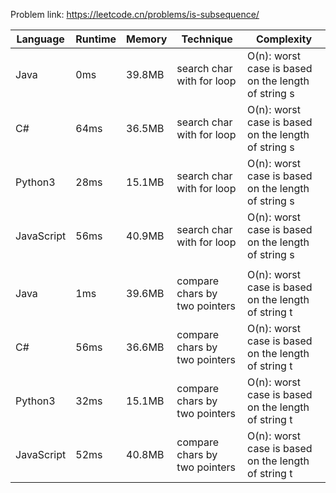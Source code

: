 Problem link: https://leetcode.cn/problems/is-subsequence/

| Language   | Runtime | Memory | Technique                     | Complexity                                          |
| ---------- | ------- | ------ | ----------------------------- | --------------------------------------------------- |
| Java       | 0ms     | 39.8MB | search char with for loop     | O(n): worst case is based on the length of string s |
| C#         | 64ms    | 36.5MB | search char with for loop     | O(n): worst case is based on the length of string s |
| Python3    | 28ms    | 15.1MB | search char with for loop     | O(n): worst case is based on the length of string s |
| JavaScript | 56ms    | 40.9MB | search char with for loop     | O(n): worst case is based on the length of string s |
|            |         |        |                               |                                                     |
| Java       | 1ms     | 39.6MB | compare chars by two pointers | O(n): worst case is based on the length of string t |
| C#         | 56ms    | 36.6MB | compare chars by two pointers | O(n): worst case is based on the length of string t |
| Python3    | 32ms    | 15.1MB | compare chars by two pointers | O(n): worst case is based on the length of string t |
| JavaScript | 52ms    | 40.8MB | compare chars by two pointers | O(n): worst case is based on the length of string t |
